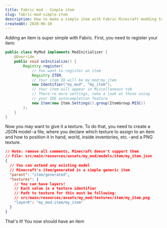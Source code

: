 ```yaml
---
title: Fabric mod - Simple item
slug: fabric-mod-simple-item
description: How to make a simple item with Fabric Minecraft modding toolchain
createdAt: 2020-06-10
---
```


Adding an item is super simple with Fabric. First, you need to register your item:

```java
public class MyMod implements ModInitializer {
    @Override
    public void onInitialize() {
        Registry.register(
            // You want to register an item
            Registry.ITEM,
            // Your item ID will be my_mod:my_item
            new Identifier("my_mod", "my_item"),
            // Your item will appear in Miscellaneous tab
            // There're more settings, take a look at those using
            // your IDE autocompletion feature
            new Item(new Item.Settings().group(ItemGroup.MISC))
        );
    }
}
```

Now you may want to give it a texture. To do that, you need to create a JSON model - a file, where you declare which texture to assign to an item and how to position it in hand, world, inside inventories, etc. - and a PNG texture.

```json
// Note: remove all comments, Minecraft doesn't support them
// File: src/main/resources/assets/my_mod/models/item/my_item.json
{
  // You can extend any existing model
  // Minecraft's item/generated is a simple generic item
  "parent": "item/generated",
  "textures": {
    // You can have layers!
    // Each value is a texture identifier
    // Path to texture for this must be following:
    // src/main/resources/assets/my_mod/textures/item/my_item.png
    "layer0": "my_mod:item/my_item"
  }
}
```

That's it! You now should have an item